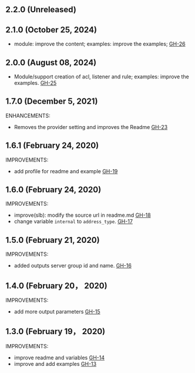 ## 2.2.0 (Unreleased)
## 2.1.0 (October 25, 2024)

- module: improve the content; examples: improve the examples; [GH-26](https://github.com/alibabacloud-automation/terraform-alicloud-slb/pull/26)

## 2.0.0 (August 08, 2024)

- Module/support creation of acl, listener and rule; examples: improve the examples. [GH-25](https://github.com/alibabacloud-automation/terraform-alicloud-slb/pull/25)

## 1.7.0 (December 5, 2021)

ENHANCEMENTS:

- Removes the provider setting and improves the Readme [GH-23](https://github.com/terraform-alicloud-modules/terraform-alicloud-slb/pull/23)

## 1.6.1 (February 24, 2020)

IMPROVEMENTS:

- add profile for readme and example [GH-19](https://github.com/terraform-alicloud-modules/terraform-alicloud-slb/pull/19)

## 1.6.0 (February 24, 2020)

IMPROVEMENTS:

- improve(slb): modify the source url in readme.md [GH-18](https://github.com/terraform-alicloud-modules/terraform-alicloud-slb/pull/18)
- change variable `internal` to `address_type`. [GH-17](https://github.com/terraform-alicloud-modules/terraform-alicloud-slb/pull/17)


## 1.5.0 (February 21, 2020)

IMPROVEMENTS:

- added outputs server group id and name. [GH-16](https://github.com/terraform-alicloud-modules/terraform-alicloud-slb/pull/16)

## 1.4.0 (February 20， 2020)

IMPROVEMENTS:

- add more output parameters [GH-15](https://github.com/terraform-alicloud-modules/terraform-alicloud-slb/pull/15)

## 1.3.0 (February 19， 2020)

IMPROVEMENTS:

- improve readme and variables [GH-14](https://github.com/terraform-alicloud-modules/terraform-alicloud-slb/pull/14)
- improve and add examples [GH-13](https://github.com/terraform-alicloud-modules/terraform-alicloud-slb/pull/13)
